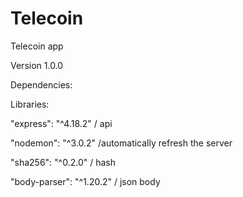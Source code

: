 # Telecoin
Telecoin app 

Version 1.0.0

Dependencies:


Libraries: 

"express": "^4.18.2" / api

"nodemon": "^3.0.2"  /automatically refresh the server 

"sha256": "^0.2.0"   / hash

"body-parser": "^1.20.2" / json body

